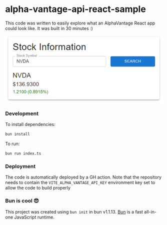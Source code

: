 # alpha-vantage-api-react-sample

This code was written to easily explore what an AlphaVantage React app could look like. It was built in 30 minutes :)

![Stock Interface Screenshot](assets/image.png)

### Development

To install dependencies:

```bash
bun install
```

To run:

```bash
bun run index.ts
```

### Deployment

The code is automatically deployed by a GH action. Note that the repository needs to contain the `VITE_ALPHA_VANTAGE_API_KEY` environment key set to allow the code to build properly


### Bun is cool 😎

This project was created using `bun init` in bun v1.1.13. [Bun](https://bun.sh) is a fast all-in-one JavaScript runtime.
